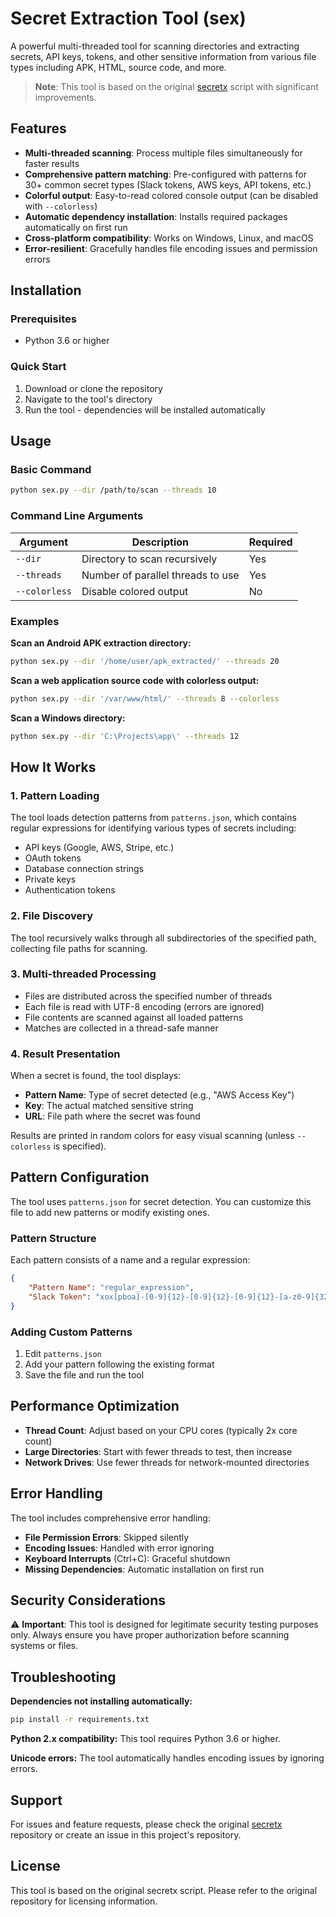 # Secret Extraction Tool (sex)

A powerful multi-threaded tool for scanning directories and extracting secrets, API keys, tokens, and other sensitive information from various file types including APK, HTML, source code, and more.

> **Note**: This tool is based on the original [secretx](https://github.com/xyele/secretx) script with significant improvements.

## Features

- **Multi-threaded scanning**: Process multiple files simultaneously for faster results
- **Comprehensive pattern matching**: Pre-configured with patterns for 30+ common secret types (Slack tokens, AWS keys, API tokens, etc.)
- **Colorful output**: Easy-to-read colored console output (can be disabled with `--colorless`)
- **Automatic dependency installation**: Installs required packages automatically on first run
- **Cross-platform compatibility**: Works on Windows, Linux, and macOS
- **Error-resilient**: Gracefully handles file encoding issues and permission errors

## Installation

### Prerequisites
- Python 3.6 or higher

### Quick Start
1. Download or clone the repository
2. Navigate to the tool's directory
3. Run the tool - dependencies will be installed automatically

## Usage

### Basic Command
```bash
python sex.py --dir /path/to/scan --threads 10
```

### Command Line Arguments
| Argument | Description | Required |
|----------|-------------|----------|
| `--dir` | Directory to scan recursively | Yes |
| `--threads` | Number of parallel threads to use | Yes |
| `--colorless` | Disable colored output | No |

### Examples

**Scan an Android APK extraction directory:**
```bash
python sex.py --dir '/home/user/apk_extracted/' --threads 20
```

**Scan a web application source code with colorless output:**
```bash
python sex.py --dir '/var/www/html/' --threads 8 --colorless
```

**Scan a Windows directory:**
```bash
python sex.py --dir 'C:\Projects\app\' --threads 12
```

## How It Works

### 1. Pattern Loading
The tool loads detection patterns from `patterns.json`, which contains regular expressions for identifying various types of secrets including:
- API keys (Google, AWS, Stripe, etc.)
- OAuth tokens
- Database connection strings
- Private keys
- Authentication tokens

### 2. File Discovery
The tool recursively walks through all subdirectories of the specified path, collecting file paths for scanning.

### 3. Multi-threaded Processing
- Files are distributed across the specified number of threads
- Each file is read with UTF-8 encoding (errors are ignored)
- File contents are scanned against all loaded patterns
- Matches are collected in a thread-safe manner

### 4. Result Presentation
When a secret is found, the tool displays:
- **Pattern Name**: Type of secret detected (e.g., "AWS Access Key")
- **Key**: The actual matched sensitive string
- **URL**: File path where the secret was found

Results are printed in random colors for easy visual scanning (unless `--colorless` is specified).

## Pattern Configuration

The tool uses `patterns.json` for secret detection. You can customize this file to add new patterns or modify existing ones.

### Pattern Structure
Each pattern consists of a name and a regular expression:
```json
{
    "Pattern Name": "regular_expression",
    "Slack Token": "xox[pboa]-[0-9]{12}-[0-9]{12}-[0-9]{12}-[a-z0-9]{32}"
}
```

### Adding Custom Patterns
1. Edit `patterns.json`
2. Add your pattern following the existing format
3. Save the file and run the tool

## Performance Optimization

- **Thread Count**: Adjust based on your CPU cores (typically 2x core count)
- **Large Directories**: Start with fewer threads to test, then increase
- **Network Drives**: Use fewer threads for network-mounted directories

## Error Handling

The tool includes comprehensive error handling:
- **File Permission Errors**: Skipped silently
- **Encoding Issues**: Handled with error ignoring
- **Keyboard Interrupts** (Ctrl+C): Graceful shutdown
- **Missing Dependencies**: Automatic installation on first run

## Security Considerations

⚠️ **Important**: This tool is designed for legitimate security testing purposes only. Always ensure you have proper authorization before scanning systems or files.

## Troubleshooting

**Dependencies not installing automatically:**
```bash
pip install -r requirements.txt
```

**Python 2.x compatibility:**
This tool requires Python 3.6 or higher.

**Unicode errors:**
The tool automatically handles encoding issues by ignoring errors.

## Support

For issues and feature requests, please check the original [secretx](https://github.com/xyele/secretx) repository or create an issue in this project's repository.

## License

This tool is based on the original secretx script. Please refer to the original repository for licensing information.

